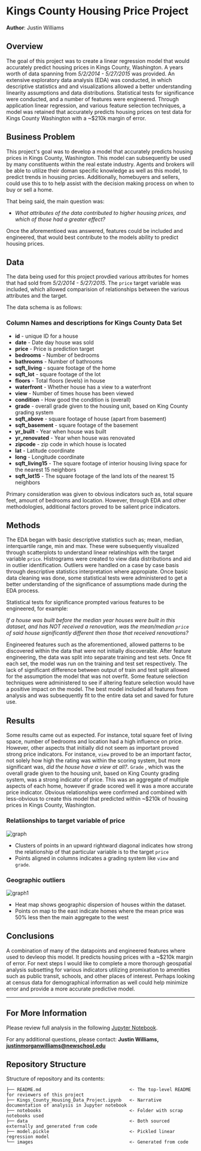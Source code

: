 # Kings County Housing Price Project

**Author**: Justin Williams

## Overview

The goal of this project was to create a linear regression model that would accurately predict housing prices in Kings County, Washington. A years worth of data  spanning from _5/2/2014 - 5/27/2015_ was provided. An extensive exploratory data analysis (EDA) was conducted, in which descriptive statistics and and visualizations allowed a better understanding linearity assumptions and data distributions. Statistical tests for significance were conducted, and a number of features were engineered. Through application linear regression, and various feature selection techniques, a model was retained that accurately predicts housing prices on test data for Kings County Washington with a ~$210k margin of error.

## Business Problem

This project's goal was to develop a model that accurately predicts housing prices in Kings County, Washington. This model can subsequently be used by many constituents within the real estate industry. Agents and brokers will be able to utilize their doman specific knowledge as well as this model, to predict trends in housing prcies. Additionally, homebuyers and sellers, could use this to to help assist with the decision making process on when to buy or sell a home. 

That being said, the main question was:
* _What attributes of the data contributed to higher housing prices, and which of those had a greater effect?_

Once the aforementioed was answered, features could be included and engineered, that would best contribute to the models ability to predict housing prices. 

## Data

The data being used for this project provdied various attributes for homes that had sold from _5/2/2014 - 5/27/2015_. The `price` target variable was included, which allowed comparision of relationships between the various attributes and the target. 

The data schema is as follows:

### Column Names and descriptions for Kings County Data Set
* **id** - unique ID for a house
* **date** - Date day house was sold
* **price** - Price is prediction target
* **bedrooms** - Number of bedrooms
* **bathrooms** - Number of bathrooms
* **sqft_living** - square footage of the home
* **sqft_lot** - square footage of the lot
* **floors** - Total floors (levels) in house
* **waterfront** - Whether house has a view to a waterfront
* **view** - Number of times house has been viewed
* **condition** - How good the condition is (overall)
* **grade** - overall grade given to the housing unit, based on King County grading system
* **sqft_above** - square footage of house (apart from basement)
* **sqft_basement** - square footage of the basement
* **yr_built** - Year when house was built
* **yr_renovated** - Year when house was renovated
* **zipcode** - zip code in which house is located
* **lat** - Latitude coordinate
* **long** - Longitude coordinate
* **sqft_living15** - The square footage of interior housing living space for the nearest 15 neighbors
* **sqft_lot15** - The square footage of the land lots of the nearest 15 neighbors

Primary consideration was given to obvious indicators such as, total square feet, amount of bedrooms and location. However, through EDA and other methodologies, additional factors proved to be salient price indicators. 

## Methods

The EDA began with basic descriptive statistics such as; mean, median, interquartile range, min and max. These were subsequently visualized through scatterplots to understand linear relatinships with the target variable `price`. Histrograms were created to view data distributions and aid in outlier identification. Outliers were handled on a case by case basis through descriptive statistics interpretation where appropiate. Once basic data cleaning was done, some statistical tests were administered to get a better understanding of the significance of assumptions made during the EDA process. 

Statistical tests for significance prompted various features to be engineered, for example: 

_If a house was built before the median year houses were built in this dataset, and has NOT received a renovation, was the mean/median `price` of said house significantly different then those that received renovations?_ 

Engineered features such as the aforementioned, allowed patterns to be discovered within the data that were not initially discoverable.  After feature engineering, the data was split into separate training and test sets. Once fit each set, the model was run on the training and test set respectively. The lack of significant difference between output of train and test split allowed for the assumption the model that was not overfit. Some feature selection techniques were administered to see if altering feature selection would have a positive impact on the model. The best model included all features from analysis and was subsequently fit to the entire data set and saved for future use. 

## Results

Some results came out as expected. For instance, total square feet of living space, number of bedrooms and location had a high influence on price. However, other aspects that initially did not seem as important proved strong price indicators. For instance, `view` proved to be an important factor, not solely how high the rating was within the scoring system, but more significant was, _did the house have a view at all?_. `Grade` , which was the overall grade given to the housing unit, based on King County grading system, was a strong indicator of price. This was an aggregate of multiple aspects of each home, however if grade scored well it was a more accurate price indicator. Obvious relationships were confirmed and combined with less-obvious to create this model that predicted within ~$210k of housing prices in Kings County, Washington. 

### Relatiionships to target variable of price
![graph](./images/scatterplot_eda.png)

* Clusters of points in an upward rightward diagonal indicates how strong the relationship of that particular variable is to the target `price`
* Points aligned in columns indicates a grading system like `view` and `grade`.

### Geographic outliers
![graph1](./images/rural_east_markers.png)

* Heat map shows geographic dispersion of houses within the dataset.
* Points on map to the east indicate homes where the mean price was 50% less then the main aggregate to the west

## Conclusions


A combination of many of the datapoints and engineered features where used to devleop this model. It predicts housing prices with a ~$210k margin of error. For next steps I would like to complete a more thorough geospatial analysis subsetting for various indicators utilizing promixation to amenities such as public transit, schools, and other places of interest. Perhaps looking at census data for demographical information as well could help minimize error and provide a more accurate predictive model.

***
## For More Information

Please review full analysis in the following [Jupyter Notebook](./Kings_County_Housing_Data_Project.ipynb).

For any additional questions, please contact: **Justin Williams, justinmorganwilliams@newschool.edu**

## Repository Structure

Structure of repository and its contents:

```
├── README.md                                 <- The top-level README for reviewers of this project
├── Kings_County_Housing_Data_Project.ipynb   <- Narrative documentation of analysis in Jupyter notebook
├── notebooks                                 <- Folder with scrap notebooks used
├── data                                      <- Both sourced externally and generated from code
├── model.pickle                              <- Pickled linear regression model
└── images                                    <- Generated from code
```
